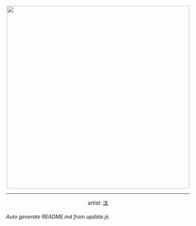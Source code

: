
<p align="center">
  <img width="500" src="https://nekos.best/api/v2/neko/0332.png">
  <hr/>
  <center>
    artist: <a href="https://www.pixiv.net/en/artworks/87003903">汰</a>
  </center>
</p>


###### Auto generate README.md from update.js

